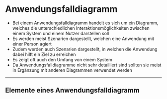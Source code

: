 # Anwendungsfalldiagramm

- Bei einem Anwendungsfalldiagramm handelt es sich um ein Diagramm, welches die unterschiedlichen Interaktionsmöglichkeiten zwischen einem System und einem Nutzer darstellen soll
- Es werden meist Szenarien dargestellt, welchen eine Anwendung mit einer Person agiert
- Zudem werden auch Szenarien dargestellt, in welchen die Anwendung dabei hilft ein Ziel zu erreichen
- Es zeigt oft auch den Umfang von einem System
- Da Anwendungsfalldiagramme nicht sehr detailliert sind sollten sie meist in Ergänzung mit anderen Diagrammen verwendet werden

---

## Elemente eines Anwendungsfalldiagramm




